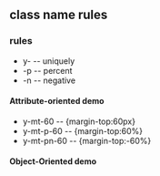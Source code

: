 ## class name rules


### rules
* y-   -- uniquely
* -p   -- percent
* -n   -- negative


#### Attribute-oriented demo
* y-mt-60      -- {margin-top:60px}
* y-mt-p-60    -- {margin-top:60%}
* y-mt-pn-60   -- {margin-top:-60%}

#### Object-Oriented demo 
